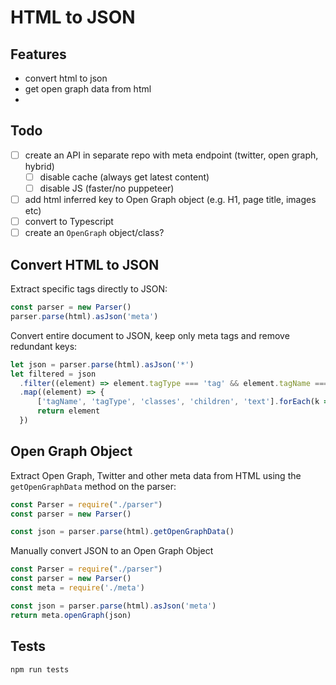 # HTML to JSON

## Features
* convert html to json
* get open graph data from html
*

## Todo

* [ ] create an API in separate repo with meta endpoint (twitter, open graph, hybrid)
  * [ ] disable cache (always get latest content)
  * [ ] disable JS (faster/no puppeteer)
* [ ] add html inferred key to Open Graph object (e.g. H1, page title, images etc)
* [ ] convert to Typescript
* [ ] create an `OpenGraph` object/class?

## Convert HTML to JSON

Extract specific tags directly to JSON:
```js
const parser = new Parser()
parser.parse(html).asJson('meta')
```

Convert entire document to JSON, keep only meta tags and remove redundant keys:
```js
let json = parser.parse(html).asJson('*')
let filtered = json
  .filter((element) => element.tagType === 'tag' && element.tagName === 'meta')
  .map((element) => {
      ['tagName', 'tagType', 'classes', 'children', 'text'].forEach(k => delete element[k])
      return element
  })

```

## Open Graph Object

Extract Open Graph, Twitter and other meta data from HTML using the `getOpenGraphData` method on the parser:
```js
const Parser = require("./parser")
const parser = new Parser()

const json = parser.parse(html).getOpenGraphData()
```

Manually convert JSON to an Open Graph Object
```js
const Parser = require("./parser")
const parser = new Parser()
const meta = require('./meta')

const json = parser.parse(html).asJson('meta')
return meta.openGraph(json)
```

## Tests

```
npm run tests
```